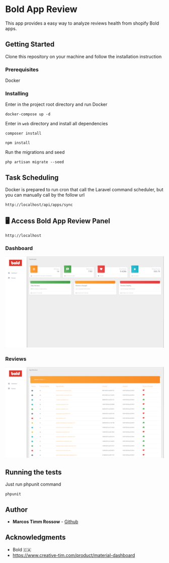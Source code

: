 # Bold App Review

This app provides a easy way to analyze reviews health from shopify Bold apps.

## Getting Started

Clone this repository on your machine and follow the installation instruction

### Prerequisites

Docker

### Installing

Enter in the project root directory and run Docker

```
docker-compose up -d
```

Enter in `web` directory and install all dependencies

```
composer install
```

```
npm install
```


Run the migrations and seed

```
php artisan migrate --seed
```

## Task Scheduling

Docker is prepared to run cron that call the Laravel command scheduler, but you can manually call by the follow url

```
http://localhost/api/apps/sync
```

## 🖥 Access Bold App Review Panel
```
http://localhost
```

### Dashboard
![Screenshot dashboard](https://raw.githubusercontent.com/marcostimm/boldAppReviews/master/web/public/img/dashboard.png)
### Reviews
![Screenshot reviews](https://raw.githubusercontent.com/marcostimm/boldAppReviews/master/web/public/img/reviews.png)


## Running the tests

Just run phpunit command

```
phpunit
```

## Author

* **Marcos Timm Rossow** - [Github](https://github.com/marcostimm)

## Acknowledgments

* Bold 🇨🇦
* https://www.creative-tim.com/product/material-dashboard
